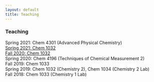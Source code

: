 ```yaml
---
layout: default
title: Teaching
---
```

### Teaching
Spring 2021: Chem 4301 (Advanced Physical Chemistry)  
[Spring 2021: Chem 1032](chem1032_fall2020/Chem1032.md)   
[Fall 2020: Chem 1032](chem1032_fall2020/Chem1032.md)  
Spring 2020: Chem 4196 (Techniques of Chemical Measurement 2)  
Fall 2019: Chem 1033  
Spring 2019: Chem 1032 (Chemistry 2), Chem 1034 (Chemistry 2 Lab)  
Fall 2018: Chem 1033 (Chemistry 1 Lab) 
